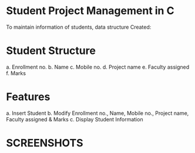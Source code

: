 # Student Project Management in C
To maintain information of students, data structure Created:


# Student Structure
a. Enrollment no.
b. Name
c. Mobile no.
d. Project name
e. Faculty assigned
f. Marks


# Features
a. Insert Student
b. Modify Enrollment no., Name, Mobile no., Project name, Faculty assigned & Marks
c. Display Student Information


# SCREENSHOTS
